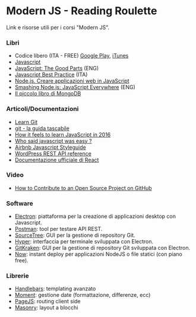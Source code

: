 # Modern JS - Reading Roulette
Link e risorse utili per i corsi "Modern JS".

### Libri
- Codice libero (ITA - FREE) [Google Play](https://play.google.com/store/books/details/Sam_Williams_Codice_Libero_Free_as_in_Freedom?id=1lloCtR6pgsC), [iTunes](https://itunes.apple.com/it/book/codice-libero-free-as-in-freedom/id588162095?mt=11)
- [Javascript](https://www.ibs.it/javascript-libro-kevin-yank-cameron-adams/e/9788850327577)
- [JavaScript: The Good Parts](https://www.amazon.com/JavaScript-Good-Parts-Douglas-Crockford/dp/0596517742) (ENG)
- [Javascript Best Practice](https://www.ibs.it/javascript-best-practices-libro-vari/e/9788866043164) (ITA)
- [Node.js. Creare applicazioni web in JavaScript](https://www.ibs.it/nodejs-creare-applicazioni-web-in-libro-marc-wandschneider/e/9788850332267)
- [Smashing Node.js: JavaScript Everywhere](https://www.amazon.com/Smashing-Node-js-JavaScript-Everywhere-Magazine/dp/1119962595) (ENG)
- [Il piccolo libro di MongoDB](https://nicolaiarocci.com/il-piccolo-libro-di-mongodb-edizione-italiana/)

### Articoli/Documentazioni
- [Learn Git](https://try.github.io/levels/1/challenges/1)
- [git - la guida tascabile](http://rogerdudler.github.io/git-guide/index.it.html)
- [How it feels to learn JavaScript in 2016](https://hackernoon.com/how-it-feels-to-learn-javascript-in-2016-d3a717dd577f#.rdypazsgs)
- [Who said javascript was easy ?](https://hackernoon.com/who-said-javascript-easy-f4a1d5b399b8#.2vse647e5)
- [Airbnb Javascript Styleguide](https://github.com/airbnb/javascript)
- [WordPress REST API reference](https://developer.wordpress.org/rest-api/reference/)
- [Documentazione ufficiale di React](https://facebook.github.io/react/docs/hello-world.html)

### Video
- [How to Contribute to an Open Source Project on GitHub](https://egghead.io/courses/how-to-contribute-to-an-open-source-project-on-github)

### Software
- [Electron](http://electron.atom.io/): piattaforma per la creazione di applicazioni desktop con Javascript.
- [Postman](https://www.getpostman.com/): tool per testare API REST.
- [SourceTree](https://www.sourcetreeapp.com/): GUI per la gestione di repository Git.
- [Hyper](http://hyperterm.org/): interfaccia per terminale sviluppata con Electron.
- [GitKraken](https://www.gitkraken.com/): GUI per la gestione di repository Git sviluppata con Electron.
- [Now](https://zeit.co/now): instant deploy per applicazioni NodeJS o file statici (con piano free).

### Librerie
- [Handlebars](http://handlebarsjs.com/): templating avanzato
- [Moment](http://momentjs.com/): gestione date (formattazione, differenze, ecc)
- [PageJS](https://visionmedia.github.io/page.js/): routing client side
- [Masonry](http://masonry.desandro.com/): layout a blocchi
